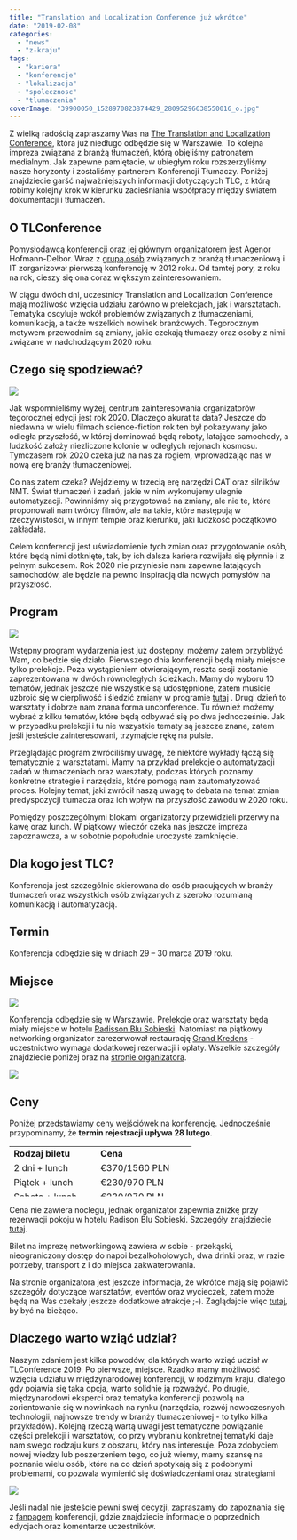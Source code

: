 ```yaml
---
title: "Translation and Localization Conference już wkrótce"
date: "2019-02-08"
categories:
  - "news"
  - "z-kraju"
tags:
  - "kariera"
  - "konferencje"
  - "lokalizacja"
  - "spolecznosc"
  - "tlumaczenia"
coverImage: "39900050_1528970823874429_28095296638550016_o.jpg"
---
```


Z wielką radością zapraszamy Was na [The Translation and Localization Conference](https://www.translation-conference.com/), która już niedługo odbędzie się w Warszawie. To kolejna impreza związana z branżą tłumaczeń, którą objęliśmy patronatem medialnym. Jak zapewne pamiętacie, w ubiegłym roku rozszerzyliśmy nasze horyzonty i zostaliśmy partnerem Konferencji Tłumaczy. Poniżej znajdziecie garść najważniejszych informacji dotyczących TLC, z którą robimy kolejny krok w kierunku zacieśniania współpracy między światem dokumentacji i tłumaczeń.

## O TLConference

Pomysłodawcą konferencji oraz jej głównym organizatorem jest Agenor Hofmann-Delbor. Wraz z [grupą osób](https://www.translation-conference.com/tlc-team) związanych z branżą tłumaczeniową i IT zorganizował pierwszą konferencję w 2012 roku. Od tamtej pory, z roku na rok, cieszy się ona coraz większym zainteresowaniem.

W ciągu dwóch dni, uczestnicy Translation and Localization Conference mają możliwość wzięcia udziału zarówno w prelekcjach, jak i warsztatach. Tematyka oscyluje wokół problemów związanych z tłumaczeniami, komunikacją, a także wszelkich nowinek branżowych. Tegorocznym motywem przewodnim są zmiany, jakie czekają tłumaczy oraz osoby z nimi związane w nadchodzącym 2020 roku.

## Czego się spodziewać?

![](images/29744579_1359452354159611_1652082035658152568_o.jpg)

Jak wspomnieliśmy wyżej, centrum zainteresowania organizatorów tegorocznej edycji jest rok 2020. Dlaczego akurat ta data? Jeszcze do niedawna w wielu filmach science-fiction rok ten był pokazywany jako odległa przyszłość, w której dominować będą roboty, latające samochody, a ludzkość założy niezliczone kolonie w odległych rejonach kosmosu. Tymczasem rok 2020 czeka już na nas za rogiem, wprowadzając nas w nową erę branży tłumaczeniowej.

Co nas zatem czeka? Wejdziemy w trzecią erę narzędzi CAT oraz silników NMT. Świat tłumaczeń i zadań, jakie w nim wykonujemy ulegnie automatyzacji. Powinniśmy się przygotować na zmiany, ale nie te, które proponowali nam twórcy filmów, ale na takie, które następują w rzeczywistości, w innym tempie oraz kierunku, jaki ludzkość początkowo zakładała.

Celem konferencji jest uświadomienie tych zmian oraz przygotowanie osób, które będą nimi dotknięte, tak, by ich dalsza kariera rozwijała się płynnie i z pełnym sukcesem. Rok 2020 nie przyniesie nam zapewne latających samochodów, ale będzie na pewno inspiracją dla nowych pomysłów na przyszłość.

## Program

![](images/ScreenShot2017-08-14at10.18.53.png.jpg)

Wstępny program wydarzenia jest już dostępny, możemy zatem przybliżyć Wam, co będzie się działo. Pierwszego dnia konferencji będą miały miejsce tylko prelekcje. Poza wystąpieniem otwierającym, reszta sesji zostanie zaprezentowana w dwóch równoległych ścieżkach. Mamy do wyboru 10 tematów, jednak jeszcze nie wszystkie są udostępnione, zatem musicie uzbroić się w cierpliwość i śledzić zmiany w programie [tutaj](https://www.translation-conference.com/schedule) . Drugi dzień to warsztaty i dobrze nam znana forma unconference. Tu również możemy wybrać z kilku tematów, które będą odbywać się po dwa jednocześnie. Jak w przypadku prelekcji i tu nie wszystkie tematy są jeszcze znane, zatem jeśli jesteście zainteresowani, trzymajcie rękę na pulsie.

Przeglądając program zwróciliśmy uwagę, że niektóre wykłady łączą się tematycznie z warsztatami. Mamy na przykład prelekcje o automatyzacji zadań w tłumaczeniach oraz warsztaty, podczas których poznamy konkretne strategie i narzędzia, które pomogą nam zautomatyzować proces. Kolejny temat, jaki zwrócił naszą uwagę to debata na temat zmian predyspozycji tłumacza oraz ich wpływ na przyszłość zawodu w 2020 roku.

Pomiędzy poszczególnymi blokami organizatorzy przewidzieli przerwy na kawę oraz lunch. W piątkowy wieczór czeka nas jeszcze impreza zapoznawcza, a w sobotnie popołudnie uroczyste zamknięcie.

## Dla kogo jest TLC?

Konferencja jest szczególnie skierowana do osób pracujących w branży tłumaczeń oraz wszystkich osób związanych z szeroko rozumianą komunikacją i automatyzacją.

## Termin

Konferencja odbędzie się w dniach 29 – 30 marca 2019 roku.

## Miejsce

![](images/hotel_exterior.jpg)

Konferencja odbędzie się w Warszawie. Prelekcje oraz warsztaty będą miały miejsce w hotelu [Radisson Blu Sobieski](https://www.radissonblu.com/pl/sobieski-warsaw). Natomiast na piątkowy networking organizator zarezerwował restaurację [Grand Kredens](http://www.kredens.com.pl/) - uczestnictwo wymaga dodatkowej rezerwacji i opłaty. Wszelkie szczegóły znajdziecie poniżej oraz na [stronie organizatora](https://www.translation-conference.com/venue).

![](images/4.jpg)

## Ceny

Poniżej przedstawiamy ceny wejściówek na konferencję. Jednocześnie przypominamy, że **termin rejestracji upływa 28 lutego**.

<table class=" aligncenter" style="height: 90px; width: 388px;"><tbody><tr style="height: 18px;"><td style="height: 18px; width: 140.4px;"><strong>Rodzaj biletu</strong></td><td style="height: 18px; width: 157.04px;"><strong>Cena</strong></td></tr><tr style="height: 18px;"><td style="height: 18px; width: 140.4px;">2 dni + lunch</td><td style="height: 18px; width: 157.04px;">€370/1560 PLN</td></tr><tr style="height: 18px;"><td style="height: 18px; width: 140.4px;">Piątek + lunch</td><td style="height: 18px; width: 157.04px;">€230/970 PLN</td></tr><tr style="height: 18px;"><td style="height: 18px; width: 140.4px;">Sobota + lunch</td><td style="height: 18px; width: 157.04px;">€230/970 PLN</td></tr><tr style="height: 18px;"><td style="height: 18px; width: 140.4px;">Networking</td><td style="height: 18px; width: 157.04px;">€65/270 PLN</td></tr></tbody></table>





Cena nie zawiera noclegu, jednak organizator zapewnia zniżkę przy rezerwacji pokoju w hotelu Radison Blu Sobieski. Szczegóły znajdziecie [tutaj](https://www.translation-conference.com/venue).

Bilet na imprezę networkingową zawiera w sobie - przekąski, nieograniczony dostęp do napoi bezalkoholowych, dwa drinki oraz, w razie potrzeby, transport z i do miejsca zakwaterowania.

Na stronie organizatora jest jeszcze informacja, że wkrótce mają się pojawić szczegóły dotyczące warsztatów, eventów oraz wycieczek, zatem może będą na Was czekały jeszcze dodatkowe atrakcje ;-). Zaglądajcie więc [tutaj](https://www.translation-conference.com/buy-tickets), by być na bieżąco.

## Dlaczego warto wziąć udział?

Naszym zdaniem jest kilka powodów, dla których warto wziąć udział w TLConference 2019. Po pierwsze, miejsce. Rzadko mamy możliwość wzięcia udziału w międzynarodowej konferencji, w rodzimym kraju, dlatego gdy pojawia się taka opcja, warto solidnie ją rozważyć. Po drugie, międzynarodowi eksperci oraz tematyka konferencji pozwolą na zorientowanie się w nowinkach na rynku (narzędzia, rozwój nowoczesnych technologii, najnowsze trendy w branży tłumaczeniowej - to tylko kilka przykładów). Kolejną rzeczą wartą uwagi jest tematyczne powiązanie części prelekcji i warsztatów, co przy wybraniu konkretnej tematyki daje nam swego rodzaju kurs z obszaru, który nas interesuje. Poza zdobyciem nowej wiedzy lub poszerzeniem tego, co już wiemy, mamy szansę na poznanie wielu osób, które na co dzień spotykają się z podobnymi problemami, co pozwala wymienić się doświadczeniami oraz strategiami

![](images/ScreenShot2017-08-14at10.30.16.png.jpg)

Jeśli nadal nie jesteście pewni swej decyzji, zapraszamy do zapoznania się z [fanpagem](https://www.facebook.com/TheTranslationConference/) konferencji, gdzie znajdziecie informacje o poprzednich edycjach oraz komentarze uczestników.
